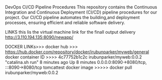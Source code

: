 DevOps CI/CD Pipeline Procedures
This repository contains the Continuous Integration and Continuous Deployment (CI/CD) pipeline procedures for our project. Our CI/CD pipeline automates the building,and deployment processes, ensuring efficient and reliable software delivery.

LINKS 
this lis the virtual machine link for the finall output delivery
http://3.110.194.135:8090/newapp/

DOCKER LINKs>>>
docker hub >>> https://hub.docker.com/repository/docker/irubunparker/myweb/general
docker container ID >>>> 4c77752b1c2c   irubunparker/myweb:0.0.2   "catalina.sh run"   8 minutes ago   Up 8 minutes   0.0.0.0:8090->8080/tcp, :::8090->8080/tcp   tomcattest
docker image >>>>> docker pull irubunparker/myweb:0.0.2
